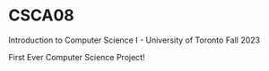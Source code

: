 # CSCA08
Introduction to Computer Science I - University of Toronto Fall 2023 

First Ever Computer Science Project!
